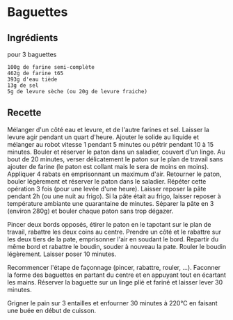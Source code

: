# Baguettes 

## Ingrédients
pour 3 baguettes

    100g de farine semi-complète
    462g de farine t65
    393g d'eau tiède 
    13g de sel 
    5g de levure sèche (ou 20g de levure fraiche)

## Recette
Mélanger d'un côté eau et levure, et de l'autre farines et sel. Laisser la levure agir pendant un quart d'heure. Ajouter le solide au liquide et mélanger au robot vitesse 1 pendant 5 minutes ou pétrir pendant 10 à 15 minutes. Bouler et réserver le paton dans un saladier, couvert d'un linge. Au bout de 20 minutes, verser délicatement le paton sur le plan de travail sans ajouter de farine (le paton est collant mais le sera de moins en moins). Appliquer 4 rabats en emprisonnant un maximum d'air. Retourner le paton, bouler légèrement et réserver le paton dans le saladier. Répéter cette opération 3 fois (pour une levée d'une heure). Laisser reposer la pâte pendant 2h (ou une nuit au frigo). Si la pâte était au frigo, laisser reposer à température ambiante une quarantaine de minutes. Séparer la pâte en 3 (environ 280g) et bouler chaque paton sans trop dégazer.

Pincer deux bords opposés, étirer le paton en le tapotant sur le plan de travail, rabattre les deux coins au centre. Prendre un côté et le rabattre sur les deux tiers de la pate, emprisonner l'air en soudant le bord. Repartir du même bord et rabattre le boudin, souder à nouveau la pate. Rouler le boudin légèrement. Laisser poser 10 minutes.

Recommencer l'étape de façonnage (pincer, rabattre, rouler, ...). Faconner la forme des baguettes en partant du centre et en appuyant tout en écartant les mains. Réserver la baguette sur un linge plié et fariné et laisser lever 30 minutes.

Grigner le pain sur 3 entailles et enfourner 30 minutes à 220°C en faisant une buée en début de cuisson.
